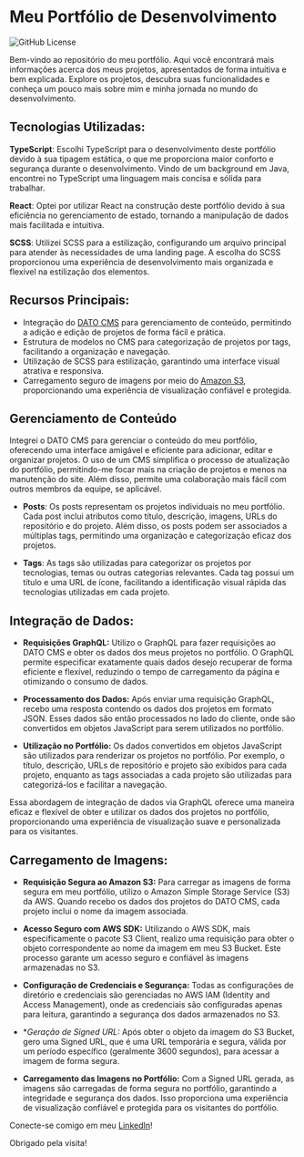 # Meu Portfólio de Desenvolvimento
![GitHub License](https://img.shields.io/github/license/DavidBalbin0/portfolio)



Bem-vindo ao repositório do meu portfólio. Aqui você encontrará mais informações acerca dos meus projetos, apresentados de forma intuitiva e bem explicada.
Explore os projetos, descubra suas funcionalidades e conheça um pouco mais sobre mim e minha jornada no mundo do desenvolvimento.

## Tecnologias Utilizadas:

**TypeScript**: Escolhi TypeScript para o desenvolvimento deste portfólio devido à sua tipagem estática, o que me proporciona maior conforto e segurança durante o desenvolvimento.
Vindo de um background em Java, encontrei no TypeScript uma linguagem mais concisa e sólida para trabalhar.

**React**: Optei por utilizar React na construção deste portfólio devido à sua eficiência no gerenciamento de estado, tornando a manipulação de dados mais facilitada e intuitiva.

**SCSS**: Utilizei SCSS para a estilização, configurando um arquivo principal para atender às necessidades de uma landing page.
A escolha do SCSS proporcionou uma experiência de desenvolvimento mais organizada e flexível na estilização dos elementos.

## Recursos Principais:

* Integração do [DATO CMS](https://www.datocms.com/) para gerenciamento de conteúdo, permitindo a adição e edição de projetos de forma fácil e prática.
* Estrutura de modelos no CMS para categorização de projetos por tags, facilitando a organização e navegação.
* Utilização de SCSS para estilização, garantindo uma interface visual atrativa e responsiva.
* Carregamento seguro de imagens por meio do [Amazon S3](https://docs.aws.amazon.com/AmazonS3/latest/userguide/Welcome.html), proporcionando uma experiência de visualização confiável e protegida.

## Gerenciamento de Conteúdo

Integrei o DATO CMS para gerenciar o conteúdo do meu portfólio, oferecendo uma interface amigável e eficiente para adicionar, editar e organizar projetos. O uso de um CMS simplifica o processo de atualização do portfólio, permitindo-me focar mais na criação de projetos e menos na manutenção do site. 
Além disso, permite uma colaboração mais fácil com outros membros da equipe, se aplicável.


 * **Posts**: Os posts representam os projetos individuais no meu portfólio. 
Cada post inclui atributos como título, descrição, imagens, URLs do repositório e do projeto. 
Além disso, os posts podem ser associados a múltiplas tags, permitindo uma organização e categorização eficaz dos projetos.

* **Tags**: As tags são utilizadas para categorizar os projetos por tecnologias, temas ou outras categorias relevantes. 
Cada tag possui um título e uma URL de ícone, facilitando a identificação visual rápida das tecnologias utilizadas em cada projeto.

## Integração de Dados:

* **Requisições GraphQL:** Utilizo o GraphQL para fazer requisições ao DATO CMS e obter os dados dos meus projetos no portfólio. O GraphQL permite especificar exatamente quais dados desejo recuperar de forma eficiente e flexível, reduzindo o tempo de carregamento da página e otimizando o consumo de dados.

* **Processamento dos Dados:** Após enviar uma requisição GraphQL, recebo uma resposta contendo os dados dos projetos em formato JSON. Esses dados são então processados no lado do cliente, onde são convertidos em objetos JavaScript para serem utilizados no portfólio.

* **Utilização no Portfólio:** Os dados convertidos em objetos JavaScript são utilizados para renderizar os projetos no portfólio. Por exemplo, o título, descrição, URLs de repositório e projeto são exibidos para cada projeto, enquanto as tags associadas a cada projeto são utilizadas para categorizá-los e facilitar a navegação.

Essa abordagem de integração de dados via GraphQL oferece uma maneira eficaz e flexível de obter e utilizar os dados dos projetos no portfólio, proporcionando uma experiência de visualização suave e personalizada para os visitantes.

## Carregamento de Imagens:

* **Requisição Segura ao Amazon S3:** Para carregar as imagens de forma segura em meu portfólio, utilizo o Amazon Simple Storage Service (S3) da AWS. Quando recebo os dados dos projetos do DATO CMS, cada projeto inclui o nome da imagem associada.

* **Acesso Seguro com AWS SDK:** Utilizando o AWS SDK, mais especificamente o pacote S3 Client, realizo uma requisição para obter o objeto correspondente ao nome da imagem em meu S3 Bucket. Este processo garante um acesso seguro e confiável às imagens armazenadas no S3.

* **Configuração de Credenciais e Segurança:** Todas as configurações de diretório e credenciais são gerenciadas no AWS IAM (Identity and Access Management), onde as credenciais são configuradas apenas para leitura, garantindo a segurança dos dados armazenados no S3.

* **Geração de Signed URL:* Após obter o objeto da imagem do S3 Bucket, gero uma Signed URL, que é uma URL temporária e segura, válida por um período específico (geralmente 3600 segundos), para acessar a imagem de forma segura.

* **Carregamento das Imagens no Portfólio:** Com a Signed URL gerada, as imagens são carregadas de forma segura no portfólio, garantindo a integridade e segurança dos dados. Isso proporciona uma experiência de visualização confiável e protegida para os visitantes do portfólio.


Conecte-se comigo em meu [LinkedIn](https://www.linkedin.com/in/david-balbino/)!


Obrigado pela visita!